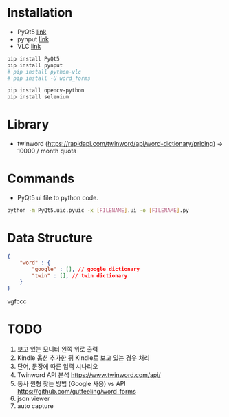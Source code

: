 # Installation

- PyQt5 [link](https://www.riverbankcomputing.com/static/Docs/PyQt5/)
- pynput [link](https://pynput.readthedocs.io/en/latest/index.html)
- VLC [link](https://www.videolan.org/vlc/download-windows.html)

```bash
pip install PyQt5
pip install pynput
# pip install python-vlc
# pip install -U word_forms

pip install opencv-python
pip install selenium
```

# Library
- twinword (https://rapidapi.com/twinword/api/word-dictionary/pricing)
-> 10000 / month quota

# Commands
- PyQt5 ui file to python code.
```bash
python -m PyQt5.uic.pyuic -x [FILENAME].ui -o [FILENAME].py
```

# Data Structure
```json
{
    "word" : {
        "google" : [], // google dictionary
        "twin" : [], // twin dictionary
    }
}
```
vgfccc
# TODO

1. 보고 있는 모니터 왼쪽 위로 출력
2. Kindle 옵션 추가한 뒤 Kindle로 보고 있는 경우 처리
3. 단어, 문장에 따른 입력 시나리오
4. Twinword API 분석
https://www.twinword.com/api/
5. 동사 원형 찾는 방법 (Google 사용) vs API
https://github.com/gutfeeling/word_forms
6. json viewer
7. auto capture